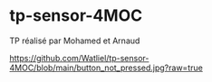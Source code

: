 # tp-sensor-4MOC
TP réalisé par Mohamed et Arnaud

https://github.com/Watliel/tp-sensor-4MOC/blob/main/button_not_pressed.jpg?raw=true
